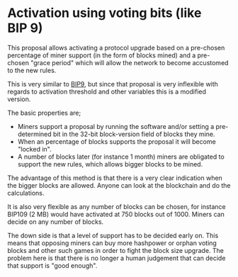 # Activation using voting bits (like BIP&nbsp;9)

This proposal allows activating a protocol upgrade based on a pre-chosen
percentage of miner support (in the form of blocks mined) and a pre-chosen
"grace period" which will allow the network to become accustomed to the new
rules.

This is very similar to [BIP9](BIP9), but since that proposal is very
inflexible with regards to activation threshold and other variables this is
a modified version.

The basic properties are;

* Miners support a proposal by running the software and/or setting a
  pre-determined bit in the 32-bit block-version field of blocks they mine.
* When an percentage of blocks supports the proposal it will become
  "locked in".
* A number of blocks later (for instance 1 month) miners are obligated to
  support the new rules, which allows bigger blocks to be mined.


The advantage of this method is that there is a very clear indication when
the bigger blocks are allowed. Anyone can look at the blockchain and do the
calculations.

It is also very flexible as any number of blocks can be chosen, for
instance BIP109 (2&nbsp;MB) would have activated at 750 blocks out of 1000.
Miners can decide on any number of blocks.

The down side is that a level of support has to be decided early on. This
means that opposing miners can buy more hashpower or orphan voting blocks
and other such games in order to fight the block size upgrade. The problem
here is that there is no longer a human judgement that can decide that
support is "good enough".
